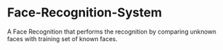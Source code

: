 # Face-Recognition-System
A Face Recognition that performs the recognition by comparing unknown faces with training set of known faces.
